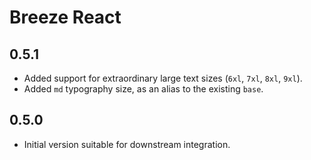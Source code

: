 # Breeze React

## 0.5.1

- Added support for extraordinary large text sizes (`6xl`, `7xl`, `8xl`, `9xl`).
- Added `md` typography size, as an alias to the existing `base`.

## 0.5.0

- Initial version suitable for downstream integration.
